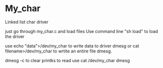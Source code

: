 # My_char
Linked list char driver 

just go through my_char.c and load files
Use command line "sh load" to load the driver

use echo "data">/dev/my_char to write data to driver
dmesg
or
cat filename>/dev/my_char to wrtite an entire file
dmesg.

dmesg -c to clear printks
to read use cat /dev/my_char
dmesg
